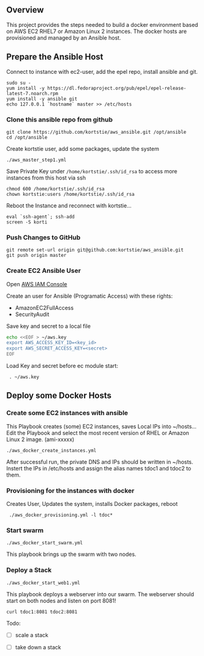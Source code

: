 ## Overview

This project provides the steps needed to build a docker environment based on AWS EC2 RHEL7 or Amazon Linux 2 instances.
The docker hosts are provisioned and managed by an Ansible host.

## Prepare the Ansible Host

Connect to instance with ec2-user, add the epel repo, install ansible and git.

    sudo su -
    yum install -y https://dl.fedoraproject.org/pub/epel/epel-release-latest-7.noarch.rpm
    yum install -y ansible git
    echo 127.0.0.1 `hostname` master >> /etc/hosts
    

### Clone this ansible repo from github

    git clone https://github.com/kortstie/aws_ansible.git /opt/ansible
    cd /opt/ansible

Create kortstie user, add some packages, update the system

    ./aws_master_step1.yml

Save Private Key under `/home/kortstie/.ssh/id_rsa` to access more instances from this host via ssh

    chmod 600 /home/kortstie/.ssh/id_rsa
    chown kortstie:users /home/kortstie/.ssh/id_rsa

Reboot the Instance and reconnect with kortstie...

    eval `ssh-agent`; ssh-add
    screen -S korti

### Push Changes to GitHub

    git remote set-url origin git@github.com:kortstie/aws_ansible.git
    git push origin master


### Create EC2 Ansible User

Open [AWS IAM Console](https://console.aws.amazon.com/iam/home?region=eu-central-1#)

Create an user for Ansible (Programatic Access) with these rights:
- AmazonEC2FullAccess
- SecurityAudit 

Save key and secret to a local file
```bash
echo <<EOF > ~/aws.key 
export AWS_ACCESS_KEY_ID=<key_id>
export AWS_SECRET_ACCESS_KEY=<secret>
EOF
```


Load Key and secret before ec module start: 

     . ~/aws.key

## Deploy some Docker Hosts

### Create some EC2 instances with ansible

This Playbook creates (some) EC2 instances, saves Local IPs into ~/hosts...
Edit the Playbook and select the most recent version of RHEL or Amazon Linux 2 image. (ami-xxxxx)

    ./aws_docker_create_instances.yml

After successful run, the private DNS and IPs should be written in ~/hosts.
Instert the IPs in /etc/hosts and assign the alias names tdoc1 and tdoc2 to them.
    
### Provisioning for the instances with docker

Creates User, Updates the system, installs Docker packages, reboot

     ./aws_docker_provisioning.yml -l tdoc*

### Start swarm

    ./aws_docker_start_swarm.yml

This playbook brings up the swarm with two nodes.

### Deploy a Stack

    ./aws_docker_start_web1.yml

This playbook deploys a webserver into our swarm.
The webserver should start on both nodes and listen on port 8081!

    curl tdoc1:8081 tdoc2:8081


Todo:
- [ ] scale a stack
- [ ] take down a stack
 
